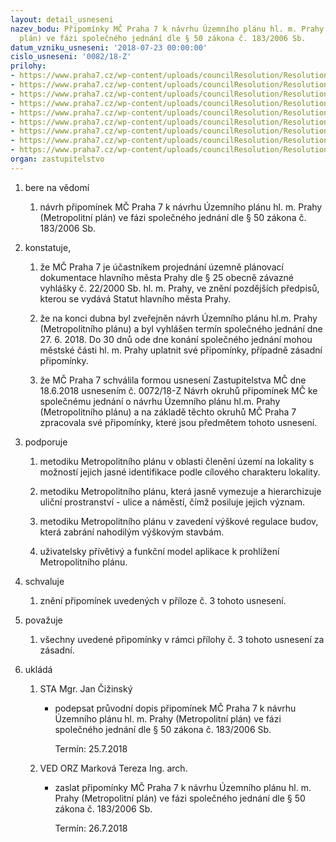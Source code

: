 ```yaml
---
layout: detail_usneseni
nazev_bodu: Připomínky MČ Praha 7 k návrhu Územního plánu hl. m. Prahy (Metropolitní
  plán) ve fázi společného jednání dle § 50 zákona č. 183/2006 Sb.
datum_vzniku_usneseni: '2018-07-23 00:00:00'
cislo_usneseni: '0082/18-Z'
prilohy:
- https://www.praha7.cz/wp-content/uploads/councilResolution/Resolutions/30110/export/c1duvodovazprava_ZMCMPP~378001.doc
- https://www.praha7.cz/wp-content/uploads/councilResolution/Resolutions/30110/export/c2OznameniospolecnemjednaniMPPMHMP_584850_2018~378000.pdf
- https://www.praha7.cz/wp-content/uploads/councilResolution/Resolutions/30110/export/c3PripominkyMCPraha7knavrhuUzemnihoplanuhlmPrahyMetropolitniplanvefazispolecnehojednanidle50zakonac1832006Sb~377999.pdf
- https://www.praha7.cz/wp-content/uploads/councilResolution/Resolutions/30110/export/c4UsneseniZMCP7navrhokruhupripominekkMetropolitnimuplanu~377998.pdf
- https://www.praha7.cz/wp-content/uploads/councilResolution/Resolutions/30110/export/c5InternistanoviskaoddeleniaodboruUMCPraha7kMPP~377997.pdf
- https://www.praha7.cz/wp-content/uploads/councilResolution/Resolutions/30110/export/c6PripominkyKomisezivotnihoprostredikMPP~377996.pdf
- https://www.praha7.cz/wp-content/uploads/councilResolution/Resolutions/30110/export/c8Pruvodnidopis~377994.doc
- https://www.praha7.cz/wp-content/uploads/councilResolution/Resolutions/30110/export/c9UsneseniRMC055018RPripominkyMCPraha7knavrhuUzemnihoplanuhlmPrahyMPPvefazispolecnehojednanidle50zakonac1832006Sb~377993.pdf
- https://www.praha7.cz/wp-content/uploads/councilResolution/Resolutions/30110/export/export~378106.pdf
organ: zastupitelstvo
---
```

<OL class=urzList_view id=urzList>
<LI class=urzClass1><SPAN name="1">bere na vědomí</SPAN>
<OL class="urzOlClass decimal ">
<LI class=urzClass2 style="TEXT-ALIGN: left"><SPAN>
<P>návrh připomínek MČ Praha 7 k návrhu Územního plánu hl. m. Prahy (Metropolitní plán) ve fázi společného jednání dle § 50 zákona č. 183/2006 Sb.</P></SPAN></LI></OL></LI>
<LI class=urzClass1><SPAN name="50">konstatuje,</SPAN>
<OL class="urzOlClass decimal ">
<LI class=urzClass2 style="TEXT-ALIGN: left"><SPAN>
<P>že MČ Praha 7 je účastníkem projednání územně plánovací dokumentace hlavního města Prahy dle § 25 obecně závazné vyhlášky č. 22/2000 Sb. hl. m. Prahy, ve znění pozdějších předpisů, kterou se vydává Statut hlavního města Prahy.</P></SPAN></LI>
<LI class=urzClass2 style="TEXT-ALIGN: left"><SPAN>
<P>že na konci dubna byl zveřejněn návrh Územního plánu hl.m. Prahy (Metropolitního plánu) a byl vyhlášen termín společného jednání dne 27. 6. 2018. Do 30 dnů ode dne konání společného jednání mohou městské části hl. m. Prahy uplatnit své připomínky, případně zásadní připomínky.<BR></P></SPAN></LI>
<LI class=urzClass2 style="TEXT-ALIGN: left"><SPAN>
<P>že MČ Praha 7 schválila formou usnesení Zastupitelstva MČ dne 18.6.2018 usnesením č. 0072/18-Z Návrh okruhů připomínek MČ ke společnému jednání o návrhu Územního plánu hl.m. Prahy (Metropolitního plánu) a na základě těchto okruhů MČ Praha 7 zpracovala své připomínky, které jsou předmětem tohoto usnesení.</P></SPAN></LI></OL></LI>
<LI class=urzClass1><SPAN name="15">podporuje</SPAN>
<OL class="urzOlClass decimal ">
<LI class=urzClass2 style="TEXT-ALIGN: left"><SPAN>
<P>metodiku Metropolitního plánu v oblasti členění území na lokality s možností jejich jasné identifikace podle cílového charakteru lokality.</P></SPAN></LI>
<LI class=urzClass2 style="TEXT-ALIGN: left"><SPAN>
<P>metodiku Metropolitního plánu, která jasně vymezuje a hierarchizuje uliční prostranství - ulice a náměstí, čímž posiluje jejich význam.<BR></P></SPAN></LI>
<LI class=urzClass2 style="TEXT-ALIGN: left"><SPAN>
<P>metodiku Metropolitního plánu v zavedení výškové regulace budov, která zabrání nahodilým výškovým stavbám.<BR></P></SPAN></LI>
<LI class=urzClass2 style="TEXT-ALIGN: left"><SPAN>
<P>uživatelsky přívětivý a funkční model aplikace k prohlížení Metropolitního plánu.</P></SPAN></LI></OL></LI>
<LI class=urzClass1><SPAN name="24">schvaluje</SPAN>
<OL class="urzOlClass decimal ">
<LI class=urzClass2 style="TEXT-ALIGN: left"><SPAN>
<P>znění připomínek uvedených v příloze č. 3 tohoto usnesení.<BR></P></SPAN></LI></OL></LI>
<LI class=urzClass1><SPAN name="91">považuje</SPAN>
<OL class="urzOlClass decimal ">
<LI class=urzClass2 style="TEXT-ALIGN: left"><SPAN>
<P>všechny uvedené připomínky v rámci přílohy č. 3 tohoto usnesení za zásadní.</P></SPAN></LI></OL></LI>
<LI class=urzClass1 id=urzUkoly><SPAN name="1">ukládá</SPAN>
<OL class=urzOlClass>
<LI class=urzClass2><SPAN>
<P>STA Mgr. Jan Čižinský</P></SPAN>
<UL class=urzUlClass>
<LI class=urzClass3><SPAN>
<P>podepsat průvodní dopis připomínek MČ Praha 7 k návrhu Územního plánu hl. m. Prahy (Metropolitní plán) ve fázi společného jednání dle § 50 zákona č. 183/2006 Sb.</P></SPAN><SPAN class=urzUkolTermin>Termín:&nbsp;25.7.2018</SPAN></LI></UL></LI>
<LI class=urzClass2><SPAN>
<P>VED ORZ Marková Tereza Ing. arch.</P></SPAN>
<UL class=urzUlClass>
<LI class=urzClass3><SPAN>
<P>zaslat připomínky MČ Praha 7 k návrhu Územního plánu hl. m. Prahy (Metropolitní plán) ve fázi společného jednání dle § 50 zákona č. 183/2006 Sb.</P></SPAN><SPAN class=urzUkolTermin>Termín:&nbsp;26.7.2018</SPAN></LI></UL></LI></OL></LI></OL>